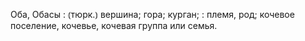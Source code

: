 ---
---

Оба, Обасы
: ⦅тюрк.⦆ вершина; гора; курган;
: племя, род; кочевое поселение, кочевье, кочевая группа или семья.
